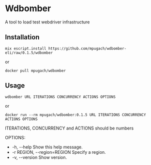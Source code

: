 # Wdbomber

A tool to load test webdriver infrastructure

## Installation

```mix escript.install https://github.com/mpugach/wdbomber-eli/raw/0.1.5/wdbomber```

or

```docker pull mpugach/wdbomber```

## Usage

```wdbomber URL ITERATIONS CONCURRENCY ACTIONS OPTIONS```

or

```docker run --rm mpugach/wdbomber:0.1.5 URL ITERATIONS CONCURRENCY ACTIONS OPTIONS```

ITERATIONS, CONCURRENCY and ACTIONS should be numbers

OPTIONS:

* -h, --help                 Show this help message.
* -r REGION, --region=REGION Specify a region.
* -v, --version              Show version.
